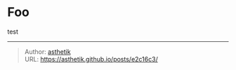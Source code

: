 # Foo


<!--more-->

test


---

> Author: [asthetik](https://github.com/asthetik)  
> URL: https://asthetik.github.io/posts/e2c16c3/  

